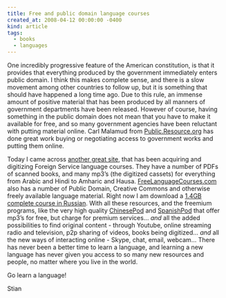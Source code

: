 ```yaml
---
title: Free and public domain language courses
created_at: 2008-04-12 00:00:00 -0400
kind: article
tags:
  - books
  - languages
---
```


One incredibly progressive feature of the American constitution, is that
it provides that everything produced by the government immediately
enters public domain. I think this makes complete sense, and there is a
slow movement among other countries to follow up, but it is something
that should have happened a long time ago. Due to this rule, an immense
amount of positive material that has been produced by all manners of
government departments have been released. However of course, having
something in the public domain does not mean that you have to make it
available for free, and so many government agencies have been reluctant
with putting material online. Carl Malamud from
[Public.Resource.org](http://public.resource.org/) has done great work
buying or negotiating access to government works and putting them
online.

Today I came across [another great
site](http://fsi-language-courses.com), that has been acquiring and
digitizing Foreign Service language courses. They have a number of PDFs
of scanned books, and many mp3’s (the digitized cassets) for everything
from Arabic and Hindi to Amharic and Hausa.
[FreeLanguageCourses.com](http://freelanguagecourses.com) also has a
number of Public Domain, Creative Commons and otherwise freely available
language material. Right now I am download a [1.4GB complete course in
Russian](http://www.freelanguagecourses.com/category/language/russian/).
With all these resources, and the freemium programs, like the very high
quality [ChinesePod](http://chinesepod.com) and
[SpanishPod](http://spanishpod.com) that offer mp3’s for free, but
charge for premium services… *and* all the added possibilities to find
original content - through Youtube, online streaming radio and
television, p2p sharing of videos, books being digitized… *and* all the
new ways of interacting online - Skype, chat, email, webcam… There has
never been a better time to learn a language, and learning a new
language has never given you access to so many new resources and people,
no matter where you live in the world.

Go learn a language!

Stian
